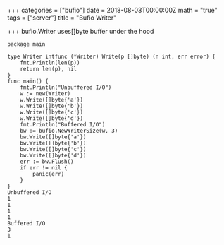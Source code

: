 +++
categories = ["bufio"]
date = 2018-08-03T00:00:00Z
math = "true"
tags = ["server"]
title = "Bufio Writer"

+++
    bufio.Writer uses[]byte buffer under the hood

    package main
    
    type Writer intfunc (*Writer) Write(p []byte) (n int, err error) {
        fmt.Println(len(p))
        return len(p), nil
    }
    func main() {
        fmt.Println("Unbuffered I/O")
        w := new(Writer)
        w.Write([]byte{'a'})
        w.Write([]byte{'b'})
        w.Write([]byte{'c'})
        w.Write([]byte{'d'})
        fmt.Println("Buffered I/O")
        bw := bufio.NewWriterSize(w, 3)
        bw.Write([]byte{'a'})
        bw.Write([]byte{'b'})
        bw.Write([]byte{'c'})
        bw.Write([]byte{'d'})
        err := bw.Flush()
        if err != nil {
            panic(err)
        }
    }
    Unbuffered I/O
    1
    1
    1
    1
    Buffered I/O
    3
    1